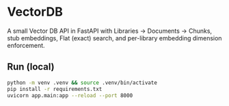 # VectorDB

A small Vector DB API in FastAPI with Libraries → Documents → Chunks,
stub embeddings, Flat (exact) search, and per-library embedding dimension enforcement.

## Run (local)

```bash
python -m venv .venv && source .venv/bin/activate
pip install -r requirements.txt
uvicorn app.main:app --reload --port 8000
